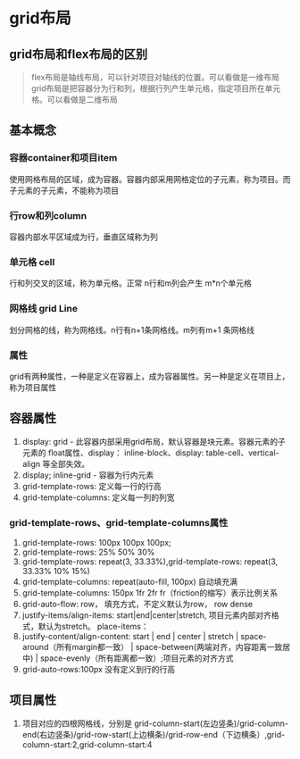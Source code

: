 # grid布局

## grid布局和flex布局的区别

> flex布局是轴线布局，可以针对项目对轴线的位置。可以看做是一维布局
> grid布局是把容器分为行和列，根据行列产生单元格，指定项目所在单元格。可以看做是二维布局

## 基本概念

### 容器container和项目item
使用网格布局的区域，成为容器。容器内部采用网格定位的子元素，称为项目。而子元素的子元素，不能称为项目

### 行row和列column
容器内部水平区域成为行，垂直区域称为列

### 单元格 cell
行和列交叉的区域，称为单元格。正常 n行和m列会产生 m*n个单元格

### 网格线 grid Line
划分网格的线，称为网格线。n行有n+1条网格线。m列有m+1 条网格线

### 属性
grid有两种属性，一种是定义在容器上，成为容器属性。另一种是定义在项目上，称为项目属性

## 容器属性

1. display: grid - 此容器内部采用grid布局，默认容器是块元素。容器元素的子元素的 float属性、display： inline-block、display: table-cell、vertical-align 等全部失效。
2. display; inline-grid - 容器为行内元素
3. grid-template-rows: 定义每一行的行高
4. grid-template-columns: 定义每一列的列宽

### grid-template-rows、grid-template-columns属性
1. grid-template-rows: 100px 100px 100px;
2. grid-template-rows: 25% 50% 30%
3. grid-template-rows: repeat(3, 33.33%),grid-template-rows: repeat(3, 33.33% 10% 15%)
4. grid-template-columns: repeat(auto-fill, 100px) 自动填充满
5. grid-template-columns: 150px 1fr 2fr fr（friction的缩写）表示比例关系
6. grid-auto-flow: row， 填充方式，不定义默认为row， row dense
7. justify-items/align-items: start|end|center|stretch, 项目元素内部对齐格式，默认为stretch。 place-items：<align-items> <justify-items>
8. justify-content/align-content: start | end | center | stretch | space-around（所有margin都一致） | space-between(两端对齐，内容距离一致居中) | space-evenly（所有距离都一致）;项目元素的对齐方式
9. grid-auto-rows:100px 没有定义到行的行高

## 项目属性

1. 项目对应的四根网格线，分别是 grid-column-start(左边竖条)/grid-column-end(右边竖条)/grid-row-start(上边横条)/grid-row-end（下边横条）,grid-column-start:2,grid-column-start:4
